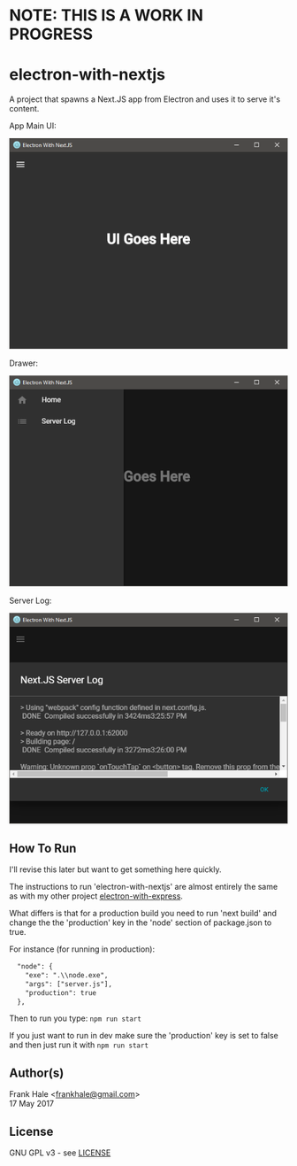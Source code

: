 # NOTE: THIS IS A WORK IN PROGRESS


# electron-with-nextjs

A project that spawns a Next.JS app from Electron and uses it to serve it's 
content.

App Main UI:

![NextJS-App](screenshots/next-app.png)

Drawer:

![NextJS-App](screenshots/next-app-drawer.png)

Server Log:

![NextJS-App-Server-Log](screenshots/next-app-server-log.png)

## How To Run

I'll revise this later but want to get something here quickly. 

The instructions to run 'electron-with-nextjs' are almost entirely the same as 
with my other project [electron-with-express](https://github.com/frankhale/electron-with-express).

What differs is that for a production build you need to run 'next build' and
change the the 'production' key in the 'node' section of package.json to true.

For instance (for running in production):

```
  "node": {
    "exe": ".\\node.exe",
    "args": ["server.js"],
    "production": true
  },
```

Then to run you type: `npm run start`

If you just want to run in dev make sure the 'production' key is set to false and then just run it with `npm run start`

## Author(s)

Frank Hale &lt;frankhale@gmail.com&gt;  
17 May 2017

## License

GNU GPL v3 - see [LICENSE](LICENSE)
